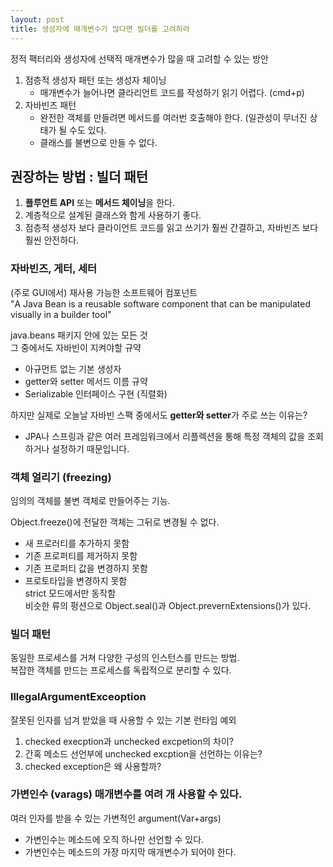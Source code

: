 ```yaml
---
layout: post
title: 생성자에 매개변수가 많다면 빌더를 고려하라
---
```


정적 팩터리와 생성자에 선택적 매개변수가 많을 때 고려할 수 있는 방안
1. 점층적 생성자 패턴 또는 생성자 체이닝
   - 매개변수가 늘어나면 클라리언트 코드를 작성하기 읽기 어렵다. (cmd+p)
2. 자바빈즈 패턴
   - 완전한 객체를 만들려면 메서드를 여러번 호출해야 한다. (일관성이 무너진 상태가 될 수도 있다.
   - 클래스를 불변으로 만들 수 없다.


## 권장하는 방법 : 빌더 패턴
1. **플루언트 API** 또는 **메서드 체이닝**을 한다.   
2. 계층적으로 설계된 클래스와 함게 사용하기 좋다.
3. 점층적 생성자 보다 클라이언트 코드를 읽고 쓰기가 훨씬 간결하고, 자바빈즈 보다 훨씬 안전하다.


### 자바빈즈, 게터, 세터
(주로 GUI에서) 재사용 가능한 소프트웨어 컴포넌트   
"A Java Bean is a reusable software component that can be manipulated  visually in a builder tool"   

java.beans 패키지 안에 있는 모든 것   
그 중에서도 자바빈이 지켜야할 규약
- 아규먼트 없는 기본 생성자
- getter와 setter 메서드 이름 규약
- Serializable 인터페이스 구현 (직렬화)

하지만 실제로 오늘날 자바빈 스팩 중에서도 **getter와 setter**가 주로 쓰는 이유는?
- JPA나 스프링과 같은 여러 프레임워크에서 리플렉션을 통해 특정 객체의 값을 조회하거나 설정하기 때문입니다.

### 객체 얼리기 (freezing)
임의의 객체를 불변 객체로 만들어주는 기능.   

Object.freeze()에 전달한 객체는 그뒤로 변경될 수 없다.    
 - 새 프로러티를 추가하지 못함
 - 기존 프로퍼티를 제거하지 못함
 - 기존 프로퍼티 값을 변경하지 못함
 - 프로토타입을 변경하지 못함   
strict 모드에서만 동작함   
비슷한 류의 펑션으로 Object.seal()과 Object.prevernExtensions()가 있다.

### 빌더 패턴
동일한 프로세스를 거쳐 다양한 구성의 인스턴스를 만드는 방법.   
복잡한 객체를 만드는 프로세스를 독립적으로 분리할 수 있다.

### lllegalArgumentExceoption
잘못된 인자를 넘겨 받았을 때 사용할 수 있는 기본 런타임 예외
1. checked execption과 unchecked excpetion의 차이?
2. 간혹 메소드 선언부에 unchecked excption을 선언하는 이유는?
3. checked exception은 왜 사용할까?

### 가변인수 (varags) 매개변수를 여려 개 사용할 수 있다.
여러 인자를 받을 수 있는 가변적인 argument(Var+args)   
- 가변인수는 메소드에 오직 하나만 선언할 수 있다.
- 가변인수는 메소드의 가장 마지막 매개변수가 되어야 한다.